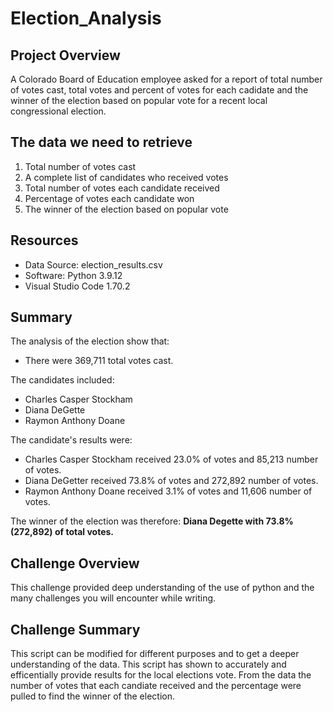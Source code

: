 # Election_Analysis

## Project Overview

A Colorado Board of Education employee asked for a report of total number of votes cast, total votes and percent of votes for each cadidate and the winner of the election based on popular vote for a recent local congressional election. 

## The data we need to retrieve

1. Total number of votes cast
2. A complete list of candidates who received votes
3. Total number of votes each candidate received
4. Percentage of votes each candidate won
5. The winner of the election based on popular vote

## Resources 

* Data Source: election_results.csv 
* Software: Python 3.9.12 
* Visual Studio Code 1.70.2

## Summary

The analysis of the election show that: 

- There were 369,711 total votes cast. 

The candidates included: 

 - Charles Casper Stockham
 - Diana DeGette 
 - Raymon Anthony Doane 

The candidate's results were: 
  - Charles Casper Stockham received 23.0% of votes and 85,213 number of votes. 
  - Diana DeGetter received 73.8% of votes and 272,892 number of votes. 
  - Raymon Anthony Doane received 3.1% of votes and 11,606 number of votes. 

The winner of the election was therefore: 
  **Diana Degette with 73.8% (272,892) of total votes.**

## Challenge Overview

This challenge provided deep understanding of the use of python and the many challenges you will encounter while writing.

## Challenge Summary 

This script can be modified for different purposes and to get a deeper understanding of the data. This script has shown to accurately and efficentially provide results for the local elections vote. From the data the number of votes that each candiate received and the percentage were pulled to find the winner of the election. 


